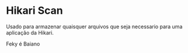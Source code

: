 # Hikari Scan

Usado para armazenar quaisquer arquivos que seja necessario para uma aplicação da Hikari.


Feky é Baiano